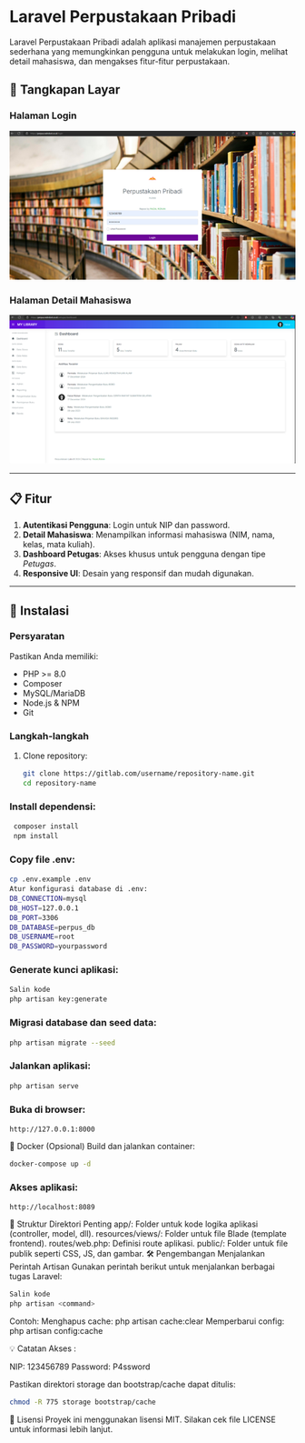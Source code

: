 # Laravel Perpustakaan Pribadi

Laravel Perpustakaan Pribadi adalah aplikasi manajemen perpustakaan sederhana yang memungkinkan pengguna untuk melakukan login, melihat detail mahasiswa, dan mengakses fitur-fitur perpustakaan.

## 📸 Tangkapan Layar
### Halaman Login
![Login Page](./screenshots/login.png)

### Halaman Detail Mahasiswa
![Detail Mahasiswa Page](./screenshots/detail-mahasiswa.png)

---

## 📋 Fitur
1. **Autentikasi Pengguna**: Login untuk NIP dan password.
2. **Detail Mahasiswa**: Menampilkan informasi mahasiswa (NIM, nama, kelas, mata kuliah).
3. **Dashboard Petugas**: Akses khusus untuk pengguna dengan tipe *Petugas*.
4. **Responsive UI**: Desain yang responsif dan mudah digunakan.

---

## 🚀 Instalasi

### Persyaratan
Pastikan Anda memiliki:
- PHP >= 8.0
- Composer
- MySQL/MariaDB
- Node.js & NPM
- Git

### Langkah-langkah
1. Clone repository:
   ```bash
   git clone https://gitlab.com/username/repository-name.git
   cd repository-name
   ```
### Install dependensi:
  ```bash
   composer install
   npm install
  ```

### Copy file .env:

```bash
cp .env.example .env
Atur konfigurasi database di .env:
DB_CONNECTION=mysql
DB_HOST=127.0.0.1
DB_PORT=3306
DB_DATABASE=perpus_db
DB_USERNAME=root
DB_PASSWORD=yourpassword

```
### Generate kunci aplikasi:

```bash
Salin kode
php artisan key:generate
```
### Migrasi database dan seed data:
```bash
php artisan migrate --seed
```
### Jalankan aplikasi:

```bash
php artisan serve
```
### Buka di browser:
```arduino
http://127.0.0.1:8000
```
🐳 Docker (Opsional)
Build dan jalankan container:

```bash
docker-compose up -d
```
### Akses aplikasi:
``` arduino
http://localhost:8089
```
📂 Struktur Direktori Penting
app/: Folder untuk kode logika aplikasi (controller, model, dll).
resources/views/: Folder untuk file Blade (template frontend).
routes/web.php: Definisi route aplikasi.
public/: Folder untuk file publik seperti CSS, JS, dan gambar.
🛠 Pengembangan
Menjalankan Perintah Artisan
Gunakan perintah berikut untuk menjalankan berbagai tugas Laravel:

```bash
Salin kode
php artisan <command>
```
Contoh:
Menghapus cache: php artisan cache:clear
Memperbarui config: php artisan config:cache

💡 Catatan
Akses :

NIP: 123456789
Password: P4ssword

Pastikan direktori storage dan bootstrap/cache dapat ditulis:

```bash
chmod -R 775 storage bootstrap/cache
```
📝 Lisensi
Proyek ini menggunakan lisensi MIT. Silakan cek file LICENSE untuk informasi lebih lanjut.
